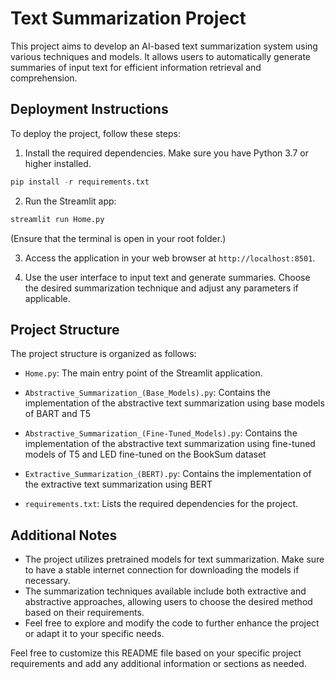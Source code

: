 # Text Summarization Project

This project aims to develop an AI-based text summarization system using various techniques and models. It allows users to automatically generate summaries of input text for efficient information retrieval and comprehension.

## Deployment Instructions

To deploy the project, follow these steps:

1. Install the required dependencies. Make sure you have Python 3.7 or higher installed.

```Python
pip install -r requirements.txt
```
2. Run the Streamlit app:

```Python
streamlit run Home.py
```

(Ensure that the terminal is open in your root folder.)

3. Access the application in your web browser at `http://localhost:8501`.

4. Use the user interface to input text and generate summaries. Choose the desired summarization technique and adjust any parameters if applicable.

## Project Structure

The project structure is organized as follows:

- `Home.py`: The main entry point of the Streamlit application.
- `Abstractive_Summarization_(Base_Models).py`: Contains the implementation of the abstractive text summarization using base models of BART and T5
- `Abstractive_Summarization_(Fine-Tuned_Models).py`:  Contains the implementation of the abstractive text summarization using fine-tuned models of T5 and LED fine-tuned on the BookSum dataset
- `Extractive_Summarization_(BERT).py`: Contains the implementation of the extractive text summarization using BERT

- `requirements.txt`: Lists the required dependencies for the project.

## Additional Notes

- The project utilizes pretrained models for text summarization. Make sure to have a stable internet connection for downloading the models if necessary.
- The summarization techniques available include both extractive and abstractive approaches, allowing users to choose the desired method based on their requirements.
- Feel free to explore and modify the code to further enhance the project or adapt it to your specific needs.



Feel free to customize this README file based on your specific project requirements and add any additional information or sections as needed.
